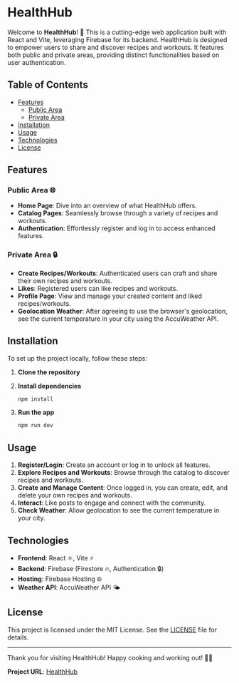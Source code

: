 # HealthHub

Welcome to **HealthHub**! 🚀 This is a cutting-edge web application built with React and Vite, leveraging Firebase for its backend. HealthHub is designed to empower users to share and discover recipes and workouts. It features both public and private areas, providing distinct functionalities based on user authentication.

## Table of Contents

- [Features](#features)
  - [Public Area](#public-area)
  - [Private Area](#private-area)
- [Installation](#installation)
- [Usage](#usage)
- [Technologies](#technologies)
- [License](#license)

## Features

### Public Area 🌐

- **Home Page**: Dive into an overview of what HealthHub offers.
- **Catalog Pages**: Seamlessly browse through a variety of recipes and workouts.
- **Authentication**: Effortlessly register and log in to access enhanced features.

### Private Area 🔒

- **Create Recipes/Workouts**: Authenticated users can craft and share their own recipes and workouts.
- **Likes**: Registered users can like recipes and workouts.
- **Profile Page**: View and manage your created content and liked recipes/workouts.
- **Geolocation Weather**: After agreeing to use the browser's geolocation, see the current temperature in your city using the AccuWeather API.

## Installation

To set up the project locally, follow these steps:

1. **Clone the repository**

2. **Install dependencies**
    ```bash
    npm install
    ```

3. **Run the app**
    ```bash
    npm run dev
    ```

## Usage

1. **Register/Login**: Create an account or log in to unlock all features.
2. **Explore Recipes and Workouts**: Browse through the catalog to discover recipes and workouts.
3. **Create and Manage Content**: Once logged in, you can create, edit, and delete your own recipes and workouts.
4. **Interact**: Like posts to engage and connect with the community.
5. **Check Weather**: Allow geolocation to see the current temperature in your city.

## Technologies

- **Frontend**: React ⚛️, Vite ⚡
- **Backend**: Firebase (Firestore 🔥, Authentication 🔒)
- **Hosting**: Firebase Hosting 🌐
- **Weather API**: AccuWeather API 🌤️

## License

This project is licensed under the MIT License. See the [LICENSE](LICENSE) file for details.

---

Thank you for visiting HealthHub! Happy cooking and working out! 🥗💪

**Project URL**: [HealthHub](https://healthhub-ddadd.web.app/)
